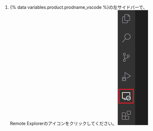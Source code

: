 1. {% data variables.product.prodname_vscode %}の左サイドバーで、 Remote Explorerのアイコンをクリックしてください。 ![{% data variables.product.prodname_vscode %}のRemote Explorerアイコン](/assets/images/help/codespaces/click-remote-explorer-icon-vscode.png)